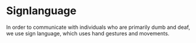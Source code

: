 # Signlanguage
In order to communicate with individuals who are primarily dumb and  deaf, we use sign language, which uses hand gestures and movements. 
